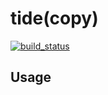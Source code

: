 # tide(copy)

[![build_status](https://travis-ci.com/get-set/copy-tide.svg?token=j1WV8jqs4MGGyfy54QZz&branch=main)](https://travis-ci.com/get-set/copy-tide)

## Usage
```txt
```

